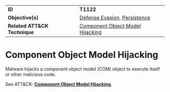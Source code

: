 |||
|---------|------------------------|
|**ID**|**T1122**|
|**Objective(s)**| [Defense Evasion](../defense-evasion), [Persistence](../persistence)|
|**Related ATT&CK Technique**|[Component Object Model Hijacking](https://attack.mitre.org/techniques/T1122)|


Component Object Model Hijacking
=================================
Malware hijacks a component object model (COM) object to execute itself or other malicious code. 

See ATT&CK: [**Component Object Model Hijacking**](https://attack.mitre.org/techniques/T1122).